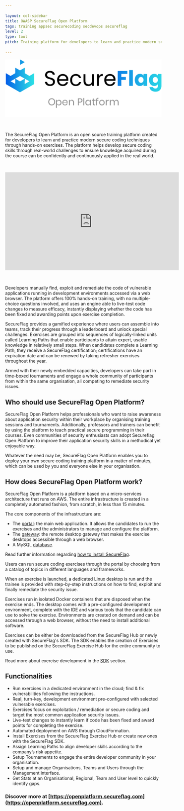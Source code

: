 ```yaml
---

layout: col-sidebar
title: OWASP SecureFlag Open Platform
tags: training appsec securecoding secdevops secureflag
level: 2
type: tool
pitch: Training platform for developers to learn and practice modern secure coding techniques through hands-on exercises.

---
```




<p align="center"><img src="assets/images/secureflag-logo.png"/></p>

<br/>

The SecureFlag Open Platform is an open source training platform created for developers to learn and practice modern secure coding techniques through hands-on exercises. The platform helps develop secure coding skills through real-world challenges to ensure knowledge acquired during the course can be confidently and continuously applied in the real world.

<br/>

<p align="center">
<iframe width="560" height="315" src="https://www.youtube.com/embed/24KrcgjsBaw" frameborder="0" allow="autoplay; encrypted-media" allowfullscreen></iframe>
</p>

<br/>

Developers manually find, exploit and remediate the code of vulnerable applications running in development environments accessed via a web browser. The platform offers 100% hands-on training, with no multiple-choice questions involved, and uses an engine able to live-test code changes to measure efficacy, instantly displaying whether the code has been fixed and awarding points upon exercise completion. 

SecureFlag provides a gamified experience where users can assemble into teams, track their progress through a leaderboard and unlock special challenges. Exercises are grouped into sequences of logically-linked units called Learning Paths that enable participants to attain expert, usable knowledge in relatively small steps. When candidates complete a Learning Path, they receive a SecureFlag certification; certifications have an expiration date and can be renewed by taking refresher exercises throughout the year. 

Armed with their newly embedded capacities, developers can take part in time-boxed tournaments and engage a whole community of participants from within the same organisation, all competing to remediate security issues.

## Who should use SecureFlag Open Platform?

SecureFlag Open Platform helps professionals who want to raise awareness about application security within their workplace by organising training sessions and tournaments. Additionally, professors and trainers can benefit by using the platform to teach practical secure programming in their courses. Even communities of security enthusiasts can adopt Secureflag Open Platform to improve their application security skills in a methodical yet enjoyable way.

Whatever the need may be, SecureFlag Open Platform enables you to deploy your own secure coding training platform in a matter of minutes, which can be used by you and everyone else in your organisation.

## How does SecureFlag Open Platform work?

SecureFlag Open Platform is a platform based on a micro-services architecture that runs on AWS. The entire infrastructure is created  in a completely automated fashion, from scratch, in less than 15 minutes.

The core components of the infrastructure are:

* The [portal](https://gitlab.com/secureflag-community/portal): the main web application. It allows the candidates to run the exercises and the administrators to manage and configure the platform.
* The [gateway](https://gitlab.com/secureflag-community/gateway): the remote desktop gateway that makes the exercise desktops accessible through a web browser.
* A MySQL [database](https://gitlab.com/secureflag-community/database).

Read further information regarding [how to install SecureFlag](https://openplatform.secureflag.com/#/platform/installation).

Users can run secure coding exercises through the portal by choosing from a catalog of topics in different languages and frameworks. 

When an exercise is launched, a dedicated Linux desktop is run and the trainee is provided with step-by-step instructions on how to find, exploit and finally remediate the security issue.

Exercises run in isolated Docker containers that are disposed when the exercise ends. The desktop comes with a pre-configured development environment, complete with the IDE and various tools that the candidate can use to solve the exercise. Environments are created on demand and can be accessed through a web browser, without the need to install additional software.

Exercises can be either be downloaded from the SecureFlag Hub or newly created with SecureFlag's SDK. The SDK enables the creation of Exercises to be published on the SecureFlag Exercise Hub for the entire community to use.

Read more about exercise development in the [SDK](https://openplatform.secureflag.com/#/sdk/setup-sfsdk) section.


## Functionalities

- Run exercises in a dedicated environment in the cloud; find & fix vulnerabilities following the instructions.
- Real, turn-key, development environment pre-configured with selected vulnerable exercises.
- Exercises focus on exploitation / remediation or secure coding and target the most common application security issues.
- Live-test changes to instantly learn if code has been fixed and award points for completing the exercise.
- Automated deployment on AWS through CloudFormation.
- Install Exercises from the SecureFlag Exercise Hub or create new ones with the SecureFlag SDK.
- Assign Learning Paths to align developer skills according to the company’s risk appetite.
- Setup Tournaments to engage the entire developer community in your organisation.
- Setup and manage Organisations, Teams and Users through the Management interface.
- Get Stats at an Organisational, Regional, Team and User level to quickly identify gaps.


### Discover more at [https://openplatform.secureflag.com](https://openplatform.secureflag.com).

